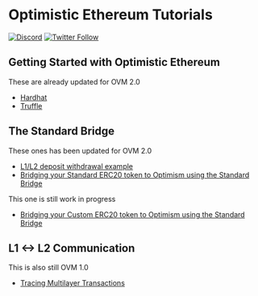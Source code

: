 # Optimistic Ethereum Tutorials

[![Discord](https://img.shields.io/discord/667044843901681675.svg?color=768AD4&label=discord&logo=https%3A%2F%2Fdiscordapp.com%2Fassets%2F8c9701b98ad4372b58f13fd9f65f966e.svg)](https://discord.com/channels/667044843901681675)
[![Twitter Follow](https://img.shields.io/twitter/follow/optimismPBC.svg?label=optimismPBC&style=social)](https://twitter.com/optimismPBC)

## Getting Started with Optimistic Ethereum

These are already updated for OVM 2.0

- [Hardhat](hardhat)
- [Truffle](truffle)

## The Standard Bridge

These ones has been updated for OVM 2.0

- [L1/L2 deposit withdrawal example](l1-l2-deposit-withdrawal)
- [Bridging your Standard ERC20 token to Optimism using the Standard Bridge](standard-bridge-standard-token)

This one is still work in progress

- [Bridging your Custom ERC20 token to Optimism using the Standard Bridge](standard-bridge-custom-token)

## L1 <-> L2 Communication

This is also still OVM 1.0

- [Tracing Multilayer Transactions](core-util-watcher)


